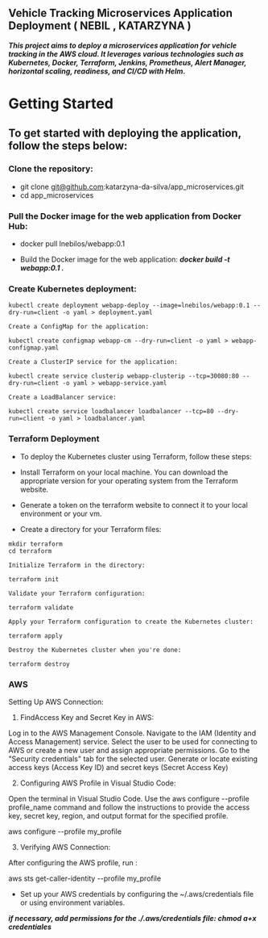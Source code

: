 ## Vehicle Tracking Microservices Application Deployment ( NEBIL , KATARZYNA )

***This project aims to deploy a microservices application for vehicle tracking in the AWS cloud. It leverages various technologies such as Kubernetes, Docker, Terraform, Jenkins, Prometheus, Alert Manager, horizontal scaling, readiness, and CI/CD with Helm.***


# Getting Started

## To get started with deploying the application, follow the steps below:

### Clone the repository:
- git clone git@github.com:katarzyna-da-silva/app_microservices.git
- cd app_microservices

### Pull the Docker image for the web application from Docker Hub:
- docker pull lnebilos/webapp:0.1

- Build the Docker image for the web application:
***docker build -t webapp:0.1 .***

### Create Kubernetes deployment:

````
kubectl create deployment webapp-deploy --image=lnebilos/webapp:0.1 --dry-run=client -o yaml > deployment.yaml

Create a ConfigMap for the application:

kubectl create configmap webapp-cm --dry-run=client -o yaml > webapp-configmap.yaml

Create a ClusterIP service for the application:

kubectl create service clusterip webapp-clusterip --tcp=30080:80 --dry-run=client -o yaml > webapp-service.yaml

Create a LoadBalancer service:

kubectl create service loadbalancer loadbalancer --tcp=80 --dry-run=client -o yaml > loadbalancer.yaml

````

### Terraform Deployment

- To deploy the Kubernetes cluster using Terraform, follow these steps:

- Install Terraform on your local machine. You can download the appropriate version for your operating system from the Terraform website.

- Generate a token on the terraform website to connect it to your local environment or your vm.

- Create a directory for your Terraform files:

````
mkdir terraform
cd terraform

Initialize Terraform in the directory:

terraform init

Validate your Terraform configuration:

terraform validate

Apply your Terraform configuration to create the Kubernetes cluster:

terraform apply

Destroy the Kubernetes cluster when you're done:

terraform destroy

````
### AWS 
Setting Up AWS Connection: 

1. FindAccess Key and Secret Key in AWS:

Log in to the AWS Management Console.
Navigate to the IAM (Identity and Access Management) service.
Select the user to be used for connecting to AWS or create a new user and assign appropriate permissions.
Go to the "Security credentials" tab for the selected user.
Generate or locate existing access keys (Access Key ID) and secret keys (Secret Access Key)

2. Configuring AWS Profile in Visual Studio Code:

Open the terminal in Visual Studio Code.
Use the aws configure --profile profile_name command and follow the instructions to provide the access key, secret key, region, and output format for the specified profile.

aws configure --profile my_profile

3. Verifying AWS Connection:

After configuring the AWS profile, run : 

aws sts get-caller-identity --profile my_profile

- Set up your AWS credentials by configuring the ~/.aws/credentials file or using environment variables.

***if necessary, add permissions for the ./.aws/credentials file: chmod a+x credentiales***
